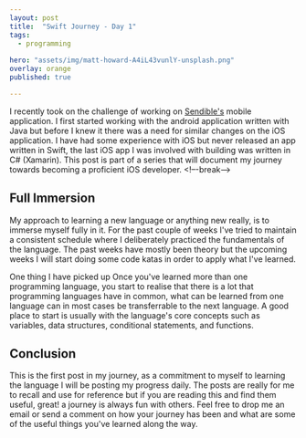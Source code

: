 ```yaml
---
layout: post
title:  "Swift Journey - Day 1"
tags:
  - programming
  
hero: "assets/img/matt-howard-A4iL43vunlY-unsplash.png"
overlay: orange
published: true

---
```

I recently took on the challenge of working on [Sendible's](https://sendible.com) mobile application. I first started working with the android application written with Java but before I knew it there was a need for similar changes on the iOS application. I have had some experience with iOS but never released an app written in Swift, the last iOS app I was involved with building was written in C# (Xamarin). This post is part of a series that will document my journey towards becoming a proficient iOS developer.
<!–-break-–>

## Full Immersion

My approach to learning a new language or anything new really, is to immerse myself fully in it. For the past couple of weeks I've tried to maintain a consistent schedule where I deliberately practiced the fundamentals of the language. The past weeks have mostly been theory but the upcoming weeks I will start doing some code katas in order to apply what I've learned.

One thing I have picked up Once you've learned more than one programming language, you start to realise that there is a lot that programming languages have in common, what can be learned from one language can in most cases be transferrable to the next language. A good place to start is usually with the language's core concepts such as variables, data structures, conditional statements, and functions.

## Conclusion

This is the first post in my journey, as a commitment to myself to learning the language I will be posting my progress daily. The posts are really for me to recall and use for reference but if you are reading this and find them useful, great! a journey is always fun with others. Feel free to drop me an email or send a comment on how your journey has been and what are some of the useful things you've learned along the way.